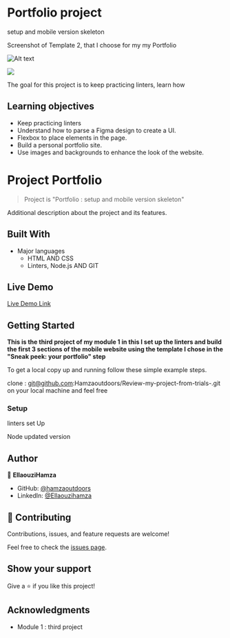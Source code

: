 # Portfolio project
setup and mobile version skeleton

Screenshot of Template 2, that I choose for my my Portfolio

![Alt text](/../<created_toolbar>/path/to/portfolioScreenshot.png?raw=true "Optional Title")


![](https://img.shields.io/badge/Microverse-blueviolet)

The goal for this project is to keep practicing linters, learn how

## Learning objectives

- Keep practicing linters
- Understand how to parse a Figma design to create a UI.
- Flexbox to place elements in the page.
- Build a personal portfolio site.
- Use images and backgrounds to enhance the look of the website.

# Project Portfolio

> Project is "Portfolio : setup and mobile version skeleton"

Additional description about the project and its features.

## Built With

- Major languages
  - HTML AND CSS
  - Linters, Node.js AND GIT

## Live Demo

[Live Demo Link](https://hamzaoutdoors.github.io/My_Portfolio/)

## Getting Started

**This is the third project of my module 1 in this I set up the linters and build the first 3 sections of the mobile website using the template I chose in the "Sneak peek: your portfolio" step**

To get a local copy up and running follow these simple example steps.

clone : git@github.com:Hamzaoutdoors/Review-my-project-from-trials-.git on your local machine and feel free

### Setup

linters set Up

Node updated version

## Author

👤 **EllaouziHamza**

- GitHub: [@hamzaoutdoors](https://github.com/Hamzaoutdoors)
- LinkedIn: [@Ellaouzihamza](https://www.linkedin.com/in/hamza-ellaouzi-137a45b8/)

## 🤝 Contributing

Contributions, issues, and feature requests are welcome!

Feel free to check the [issues page](https://github.com/Hamzaoutdoors/My_Portfolio/issues).

## Show your support

Give a ⭐️ if you like this project!

## Acknowledgments

- Module 1 : third project
